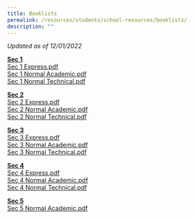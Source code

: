 ```yaml
---
title: Booklists
permalink: /resources/students/school-resources/booklists/
description: ""
---
```

_Updated as of 12/01/2022_

**<u>Sec 1</u>**  
[Sec 1 Express.pdf](https://xinminsec-moe-edu-sg-admin.cwp.sg/qql/slot/u505/Stakeholders/Information/Booklist/2022/Sec%201%20Exp.pdf)  <br>
[Sec 1 Normal Academic.pdf](https://xinminsec-moe-edu-sg-admin.cwp.sg/qql/slot/u505/Stakeholders/Information/Booklist/2022/Sec%201%20NA.pdf)  <br>
[Sec 1 Normal Technical.pdf](https://xinminsec-moe-edu-sg-admin.cwp.sg/qql/slot/u505/Stakeholders/Information/Booklist/2022/Sec%201%20NT.pdf)

**<u>Sec 2</u>** <br>
[Sec 2 Express.pdf](/files/Sec%202%20Express.pdf) <br>
[Sec 2 Normal Academic.pdf](/files/Sec%202%20Normal%20Academic.pdf) <br>
[Sec 2 Normal Technical.pdf](/files/Sec%202%20Normal%20Technical.pdf)
  
**<u>Sec 3</u>** <br>
[Sec 3 Express.pdf](/files/Sec%203%20Express.pdf)  <br>
[Sec 3 Normal Academic.pdf](/files/Sec%203%20Normal%20Academic.pdf)  <br>
[Sec 3 Normal Technical.pdf](/files/Sec%203%20Normal%20Technical.pdf)
  
**<u>Sec 4</u>** <br>
[Sec 4 Express.pdf](/files/Sec%204%20Express.pdf) <br>
[Sec 4 Normal Academic.pdf](/files/Sec%204%20Normal%20Academic.pdf)  <br>
[Sec 4 Normal Technical.pdf](/files/Sec%204%20Normal%20Technical.pdf)
  
**<u>Sec 5</u>** <br>
[Sec 5 Normal Academic.pdf](/files/Sec%205%20Normal%20Academic.pdf)